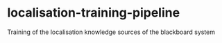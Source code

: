 # localisation-training-pipeline
Training of the localisation knowledge sources of the blackboard system
